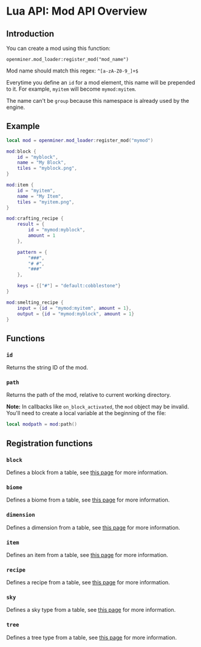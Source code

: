 # Lua API: Mod API Overview

## Introduction

You can create a mod using this function:
```
openminer.mod_loader:register_mod("mod_name")
```

Mod name should match this regex: `^[a-zA-Z0-9_]+$`

Everytime you define an `id` for a mod element, this name will be prepended to it.
For example, `myitem` will become `mymod:myitem`.

The name can't be `group` because this namespace is already used by the engine.

## Example

```lua
local mod = openminer.mod_loader:register_mod("mymod")

mod:block {
	id = "myblock",
	name = "My Block",
	tiles = "myblock.png",
}

mod:item {
	id = "myitem",
	name = "My Item",
	tiles = "myitem.png",
}

mod:crafting_recipe {
	result = {
		id = "mymod:myblock",
		amount = 1
	},

	pattern = {
		"###",
		"# #",
		"###"
	},

	keys = {["#"] = "default:cobblestone"}
}

mod:smelting_recipe {
	input = {id = "mymod:myitem", amount = 1},
	output = {id = "mymod:myblock", amount = 1}
}
```

## Functions

### `id`

Returns the string ID of the mod.

### `path`

Returns the path of the mod, relative to current working directory.

**Note:** In callbacks like `on_block_activated`, the `mod` object may be invalid.
You'll need to create a local variable at the beginning of the file:
```lua
local modpath = mod:path()
```

## Registration functions

### `block`

Defines a block from a table, see [this page](lua-api-block.md) for more information.

### `biome`

Defines a biome from a table, see [this page](lua-api-biome.md) for more information.

### `dimension`

Defines a dimension from a table, see [this page](lua-api-dimension.md) for more information.

### `item`

Defines an item from a table, see [this page](lua-api-item.md) for more information.

### `recipe`

Defines a recipe from a table, see [this page](lua-api-recipe.md) for more information.

### `sky`

Defines a sky type from a table, see [this page](lua-api-sky.md) for more information.

### `tree`

Defines a tree type from a table, see [this page](lua-api-tree.md) for more information.


